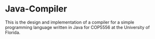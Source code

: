 # Java-Compiler
This is the design and implementation of a compiler for a simple programming language written in Java for COP5556 at the University of Florida.
